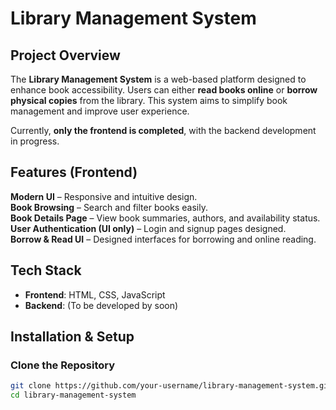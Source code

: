 # Library Management System 

## Project Overview  
The **Library Management System** is a web-based platform designed to enhance book accessibility. Users can either **read books online** or **borrow physical copies** from the library. This system aims to simplify book management and improve user experience.  

Currently, **only the frontend is completed**, with the backend development in progress.  

## Features (Frontend)  
**Modern UI** – Responsive and intuitive design.  
**Book Browsing** – Search and filter books easily.  
**Book Details Page** – View book summaries, authors, and availability status.  
**User Authentication (UI only)** – Login and signup pages designed.  
**Borrow & Read UI** – Designed interfaces for borrowing and online reading.  

## Tech Stack  
- **Frontend**: HTML, CSS, JavaScript  
- **Backend**: (To be developed by soon)  

## Installation & Setup  
### Clone the Repository  
```bash
git clone https://github.com/your-username/library-management-system.git
cd library-management-system
